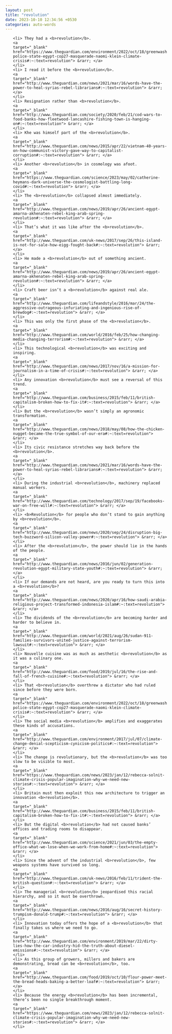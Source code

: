 ```yaml
---
layout: post
title: "revolution"
date: 2023-10-10 12:34:56 +0530
categories: auto-words
---
```

<ol>

    <li> They had a <b>revolution</b>.
    <a 
    target="_blank" 
    href="https://www.theguardian.com/environment/2022/oct/18/greenwashing-police-state-egypt-cop27-masquerade-naomi-klein-climate-crisis#:~:text=revolution"> &rarr; </a>
    </li>
    <li> I read it before the <b>revolution</b>.
    <a 
    target="_blank" 
    href="http://www.theguardian.com/news/2021/mar/16/words-have-the-power-to-heal-syrias-rebel-librarians#:~:text=revolution"> &rarr; </a>
    </li>
    <li> Resignation rather than <b>revolution</b>.
    <a 
    target="_blank" 
    href="http://www.theguardian.com/society/2020/feb/21/cod-wars-to-food-banks-how-fleetwood-lancashire-fishing-town-is-hanging-on#:~:text=revolution"> &rarr; </a>
    </li>
    <li> Khe was himself part of the <b>revolution</b>.
    <a 
    target="_blank" 
    href="http://www.theguardian.com/news/2015/apr/22/vietnam-40-years-on-how-communist-victory-gave-way-to-capitalist-corruption#:~:text=revolution"> &rarr; </a>
    </li>
    <li> Another <b>revolution</b> in cosmology was afoot.
    <a 
    target="_blank" 
    href="https://www.theguardian.com/science/2023/may/02/catherine-heymans-dark-universe-the-cosmologist-battling-long-covid#:~:text=revolution"> &rarr; </a>
    </li>
    <li> The <b>revolution</b> collapsed almost immediately.
    <a 
    target="_blank" 
    href="http://www.theguardian.com/news/2019/apr/26/ancient-egypt-amarna-akhenaten-rebel-king-arab-spring-revolution#:~:text=revolution"> &rarr; </a>
    </li>
    <li> That’s what it was like after the <b>revolution</b>.
    <a 
    target="_blank" 
    href="http://www.theguardian.com/uk-news/2017/sep/26/this-island-is-not-for-sale-how-eigg-fought-back#:~:text=revolution"> &rarr; </a>
    </li>
    <li> He made a <b>revolution</b> out of something ancient.
    <a 
    target="_blank" 
    href="http://www.theguardian.com/news/2019/apr/26/ancient-egypt-amarna-akhenaten-rebel-king-arab-spring-revolution#:~:text=revolution"> &rarr; </a>
    </li>
    <li> Craft beer isn’t a <b>revolution</b> against real ale.
    <a 
    target="_blank" 
    href="http://www.theguardian.com/lifeandstyle/2016/mar/24/the-aggressive-outrageous-infuriating-and-ingenious-rise-of-brewdog#:~:text=revolution"> &rarr; </a>
    </li>
    <li> This was only the first phase of the <b>revolution</b>.
    <a 
    target="_blank" 
    href="http://www.theguardian.com/world/2016/feb/25/how-changing-media-changing-terrorism#:~:text=revolution"> &rarr; </a>
    </li>
    <li> This technological <b>revolution</b> was exciting and inspiring.
    <a 
    target="_blank" 
    href="http://www.theguardian.com/news/2017/nov/16/a-mission-for-journalism-in-a-time-of-crisis#:~:text=revolution"> &rarr; </a>
    </li>
    <li> Any innovation <b>revolution</b> must see a reversal of this trend.
    <a 
    target="_blank" 
    href="http://www.theguardian.com/business/2015/feb/11/british-capitalism-broken-how-to-fix-it#:~:text=revolution"> &rarr; </a>
    </li>
    <li> But the <b>revolution</b> wasn’t simply an agronomic transformation.
    <a 
    target="_blank" 
    href="http://www.theguardian.com/news/2018/may/08/how-the-chicken-nugget-became-the-true-symbol-of-our-era#:~:text=revolution"> &rarr; </a>
    </li>
    <li> Its civic resistance stretches way back before the <b>revolution</b>.
    <a 
    target="_blank" 
    href="http://www.theguardian.com/news/2021/mar/16/words-have-the-power-to-heal-syrias-rebel-librarians#:~:text=revolution"> &rarr; </a>
    </li>
    <li> During the industrial <b>revolution</b>, machinery replaced manual workers.
    <a 
    target="_blank" 
    href="http://www.theguardian.com/technology/2017/sep/19/facebooks-war-on-free-will#:~:text=revolution"> &rarr; </a>
    </li>
    <li> <b>Revolution</b> for people who don’t stand to gain anything by <b>revolution</b>.
    <a 
    target="_blank" 
    href="http://www.theguardian.com/news/2020/sep/24/disruption-big-tech-buzzword-silicon-valley-power#:~:text=revolution"> &rarr; </a>
    </li>
    <li> After the <b>revolution</b>, the power should lie in the hands of the people.
    <a 
    target="_blank" 
    href="http://www.theguardian.com/news/2016/jun/02/generation-revolution-egypt-military-state-youth#:~:text=revolution"> &rarr; </a>
    </li>
    <li> If our demands are not heard, are you ready to turn this into a <b>revolution</b>?
    <a 
    target="_blank" 
    href="http://www.theguardian.com/news/2020/apr/16/how-saudi-arabia-religious-project-transformed-indonesia-islam#:~:text=revolution"> &rarr; </a>
    </li>
    <li> The dividends of the <b>revolution</b> are becoming harder and harder to believe in.
    <a 
    target="_blank" 
    href="http://www.theguardian.com/world/2021/aug/26/sudan-911-families-survivors-united-justice-against-terrorism-lawsuit#:~:text=revolution"> &rarr; </a>
    </li>
    <li> Nouvelle cuisine was as much as aesthetic <b>revolution</b> as it was a culinary one.
    <a 
    target="_blank" 
    href="http://www.theguardian.com/food/2019/jul/16/the-rise-and-fall-of-french-cuisine#:~:text=revolution"> &rarr; </a>
    </li>
    <li> That <b>revolution</b> overthrew a dictator who had ruled since before they were born.
    <a 
    target="_blank" 
    href="https://www.theguardian.com/environment/2022/oct/18/greenwashing-police-state-egypt-cop27-masquerade-naomi-klein-climate-crisis#:~:text=revolution"> &rarr; </a>
    </li>
    <li> The social media <b>revolution</b> amplifies and exaggerates these kinds of accusations.
    <a 
    target="_blank" 
    href="http://www.theguardian.com/environment/2017/jul/07/climate-change-denial-scepticism-cynicism-politics#:~:text=revolution"> &rarr; </a>
    </li>
    <li> The change is revolutionary, but the <b>revolution</b> was too slow to be visible to most.
    <a 
    target="_blank" 
    href="https://www.theguardian.com/news/2023/jan/12/rebecca-solnit-climate-crisis-popular-imagination-why-we-need-new-stories#:~:text=revolution"> &rarr; </a>
    </li>
    <li> Britain must then exploit this new architecture to trigger an innovation <b>revolution</b>.
    <a 
    target="_blank" 
    href="http://www.theguardian.com/business/2015/feb/11/british-capitalism-broken-how-to-fix-it#:~:text=revolution"> &rarr; </a>
    </li>
    <li> But the digital <b>revolution</b> had not caused banks’ offices and trading rooms to disappear.
    <a 
    target="_blank" 
    href="http://www.theguardian.com/science/2021/jun/03/the-empty-office-what-we-lose-when-we-work-from-home#:~:text=revolution"> &rarr; </a>
    </li>
    <li> Since the advent of the industrial <b>revolution</b>, few weapons systems have survived so long.
    <a 
    target="_blank" 
    href="http://www.theguardian.com/uk-news/2016/feb/11/trident-the-british-question#:~:text=revolution"> &rarr; </a>
    </li>
    <li> The managerial <b>revolution</b> jeopardised this racial hierarchy, and so it must be overthrown.
    <a 
    target="_blank" 
    href="http://www.theguardian.com/news/2016/aug/16/secret-history-trumpism-donald-trump#:~:text=revolution"> &rarr; </a>
    </li>
    <li> Innovation today offers the hope of a <b>revolution</b> that finally takes us where we need to go.
    <a 
    target="_blank" 
    href="http://www.theguardian.com/environment/2019/mar/22/dirty-lies-how-the-car-industry-hid-the-truth-about-diesel-emissions#:~:text=revolution"> &rarr; </a>
    </li>
    <li> As this group of growers, millers and bakers are demonstrating, bread can be <b>revolution</b>, too.
    <a 
    target="_blank" 
    href="http://www.theguardian.com/food/2019/oct/10/flour-power-meet-the-bread-heads-baking-a-better-loaf#:~:text=revolution"> &rarr; </a>
    </li>
    <li> Because the energy <b>revolution</b> has been incremental, there’s been no single breakthrough moment.
    <a 
    target="_blank" 
    href="https://www.theguardian.com/news/2023/jan/12/rebecca-solnit-climate-crisis-popular-imagination-why-we-need-new-stories#:~:text=revolution"> &rarr; </a>
    </li>